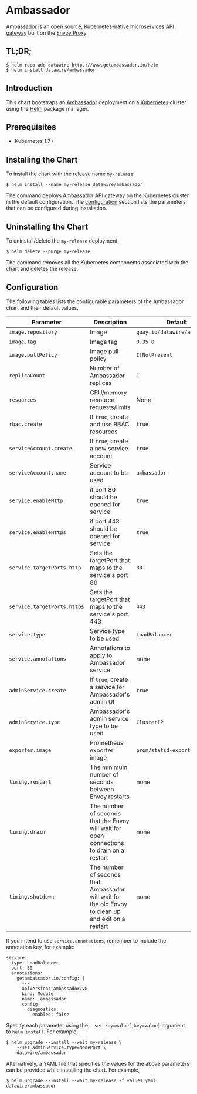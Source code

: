 # Ambassador

Ambassador is an open source, Kubernetes-native [microservices API gateway](https://www.getambassador.io/about/microservices-api-gateways) built on the [Envoy Proxy](https://www.envoyproxy.io/). 

## TL;DR;

```console
$ helm repo add datawire https://www.getambassador.io/helm
$ helm install datawire/ambassador
```

## Introduction

This chart bootstraps an [Ambassador](https://www.getambassador.io) deployment on 
a [Kubernetes](http://kubernetes.io) cluster using the [Helm](https://helm.sh) package manager.

## Prerequisites

- Kubernetes 1.7+

## Installing the Chart

To install the chart with the release name `my-release`:

```console
$ helm install --name my-release datawire/ambassador
```

The command deploys Ambassador API gateway on the Kubernetes cluster in the default configuration. 
The [configuration](#configuration) section lists the parameters that can be configured during installation.

## Uninstalling the Chart

To uninstall/delete the `my-release` deployment:

```console
$ helm delete --purge my-release
```

The command removes all the Kubernetes components associated with the chart and deletes the release.

## Configuration

The following tables lists the configurable parameters of the Ambassador chart and their default values.

| Parameter                       | Description                                | Default                                                    |
| ------------------------------- | ------------------------------------------ | ---------------------------------------------------------- |
| `image.repository` | Image | `quay.io/datawire/ambassador` 
| `image.tag` | Image tag | `0.35.0` 
| `image.pullPolicy` | Image pull policy | `IfNotPresent` 
| `replicaCount`  | Number of Ambassador replicas  | `1` 
| `resources` | CPU/memory resource requests/limits | None 
| `rbac.create` | If `true`, create and use RBAC resources | `true`
| `serviceAccount.create` | If `true`, create a new service account | `true`
| `serviceAccount.name` | Service account to be used | `ambassador`
| `service.enableHttp` | if port 80 should be opened for service | `true`
| `service.enableHttps` | if port 443 should be opened for service | `true`
| `service.targetPorts.http` | Sets the targetPort that maps to the service's port 80 | `80`
| `service.targetPorts.https` | Sets the targetPort that maps to the service's port 443 | `443`
| `service.type` | Service type to be used | `LoadBalancer`
| `service.annotations` | Annotations to apply to Ambassador service | none
| `adminService.create` | If `true`, create a service for Ambassador's admin UI | `true`
| `adminService.type` | Ambassador's admin service type to be used | `ClusterIP`
| `exporter.image` | Prometheus exporter image | `prom/statsd-exporter:v0.6.0`
| `timing.restart` | The minimum number of seconds between Envoy restarts | none
| `timing.drain` | The number of seconds that the Envoy will wait for open connections to drain on a restart | none
| `timing.shutdown` | The number of seconds that Ambassador will wait for the old Envoy to clean up and exit on a restart | none

If you intend to use `service.annotations`, remember to include the annotation key, for example:

```
service:
  type: LoadBalancer
  port: 80
  annotations:
    getambassador.io/config: |
      ---
      apiVersion: ambassador/v0
      kind: Module
      name:  ambassador
      config:
        diagnostics:
          enabled: false
```

Specify each parameter using the `--set key=value[,key=value]` argument to `helm install`. For example,

```console
$ helm upgrade --install --wait my-release \
    --set adminService.type=NodePort \
    datawire/ambassador
```

Alternatively, a YAML file that specifies the values for the above parameters can be provided while installing the chart. For example,

```console
$ helm upgrade --install --wait my-release -f values.yaml datawire/ambassador
```
